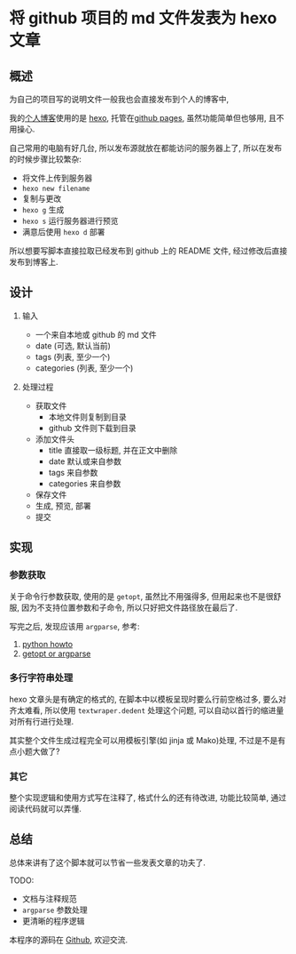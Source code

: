 # 将 github 项目的 md 文件发表为 hexo 文章

## 概述

为自己的项目写的说明文件一般我也会直接发布到个人的博客中,

我的[个人博客](http://leoshi.me)使用的是 [hexo](https://hexo.io/zh-cn/),
托管在[github pages](https://github.com/jlshix/jlshix.github.io),
虽然功能简单但也够用, 且不用操心.

自己常用的电脑有好几台, 所以发布源就放在都能访问的服务器上了,
所以在发布的时候步骤比较繁杂:

- 将文件上传到服务器
- `hexo new filename`
- 复制与更改
- `hexo g` 生成
- `hexo s` 运行服务器进行预览
- 满意后使用 `hexo d` 部署

所以想要写脚本直接拉取已经发布到 github 上的 README 文件,
经过修改后直接发布到博客上.


## 设计

1. 输入
    - 一个来自本地或 github 的 md 文件
    - date (可选, 默认当前)
    - tags (列表, 至少一个)
    - categories (列表, 至少一个)

2. 处理过程
    - 获取文件
        - 本地文件则复制到目录
        - github 文件则下载到目录
    - 添加文件头
        - title 直接取一级标题, 并在正文中删除
        - date 默认或来自参数
        - tags 来自参数
        - categories 来自参数
    - 保存文件
    - 生成, 预览, 部署
    - 提交


## 实现

### 参数获取

关于命令行参数获取, 使用的是 `getopt`, 虽然比不用强得多, 但用起来也不是很舒服,
因为不支持位置参数和子命令, 所以只好把文件路径放在最后了.

写完之后, 发现应该用 `argparse`, 参考:

1. [python howto](https://docs.python.org/3/howto/argparse.html)
2. [getopt or argparse](https://ttboj.wordpress.com/2010/02/03/getopt-vs-optparse-vs-argparse/)


### 多行字符串处理

hexo 文章头是有确定的格式的, 在脚本中以模板呈现时要么行前空格过多, 要么对齐太难看,
所以使用 `textwraper.dedent` 处理这个问题, 可以自动以首行的缩进量对所有行进行处理.

其实整个文件生成过程完全可以用模板引擎(如 jinja 或 Mako)处理, 不过是不是有点小题大做了?


### 其它

整个实现逻辑和使用方式写在注释了, 格式什么的还有待改进,
功能比较简单, 通过阅读代码就可以弄懂.


## 总结

总体来讲有了这个脚本就可以节省一些发表文章的功夫了.

TODO:
- 文档与注释规范
- `argparse` 参数处理
- 更清晰的程序逻辑 

本程序的源码在 [Github](https://github.com/jlshix/scripts/blob/master/post_readme/postmd.py), 欢迎交流.

